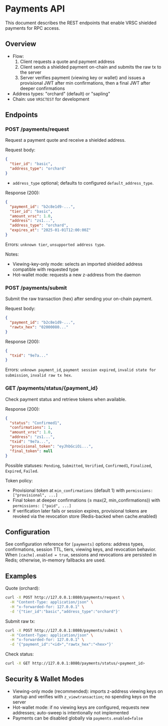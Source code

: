# Payments API

This document describes the REST endpoints that enable VRSC shielded payments for RPC access.

## Overview

- Flow:
  1. Client requests a quote and payment address
  2. Client sends a shielded payment on-chain and submits the raw tx to the server
  3. Server verifies payment (viewing key or wallet) and issues a provisional JWT after min confirmations, then a final JWT after deeper confirmations
- Address types: "orchard" (default) or "sapling"
- Chain: use `VRSCTEST` for development

## Endpoints

### POST /payments/request
Request a payment quote and receive a shielded address.

Request body:
```json
{
  "tier_id": "basic",
  "address_type": "orchard"
}
```
- `address_type` optional; defaults to configured `default_address_type`.

Response (200):
```json
{
  "payment_id": "b2c8e1d9-...",
  "tier_id": "basic",
  "amount_vrsc": 1.0,
  "address": "zs1...",
  "address_type": "orchard",
  "expires_at": "2025-01-01T12:00:00Z"
}
```

Errors: `unknown tier`, `unsupported address type`.

Notes:
- Viewing-key-only mode: selects an imported shielded address compatible with requested type
- Hot-wallet mode: requests a new z-address from the daemon

### POST /payments/submit
Submit the raw transaction (hex) after sending your on-chain payment.

Request body:
```json
{
  "payment_id": "b2c8e1d9-...",
  "rawtx_hex": "02000080..."
}
```

Response (200):
```json
{
  "txid": "9e7a..."
}
```

Errors: `unknown payment_id`, `payment session expired`, `invalid state for submission`, `invalid raw tx hex`.

### GET /payments/status/{payment_id}
Check payment status and retrieve tokens when available.

Response (200):
```json
{
  "status": "Confirmed1",
  "confirmations": 1,
  "amount_vrsc": 1.0,
  "address": "zs1...",
  "txid": "9e7a...",
  "provisional_token": "eyJhbGciOi...",
  "final_token": null
}
```

Possible statuses: `Pending`, `Submitted`, `Verified`, `Confirmed1`, `Finalized`, `Expired`, `Failed`.

Token policy:
- Provisional token at `min_confirmations` (default 1) with `permissions: ["provisional", ...]`
- Final token at deeper confirmations (≥ max(2, min_confirmations)) with `permissions: ["paid", ...]`
- If verification later fails or session expires, provisional tokens are revoked via the revocation store (Redis-backed when cache.enabled)

## Configuration
See configuration reference for `[payments]` options: address types, confirmations, session TTL, tiers, viewing keys, and revocation behavior. When `[cache].enabled = true`, sessions and revocations are persisted in Redis; otherwise, in-memory fallbacks are used.

## Examples

Quote (orchard):
```bash
curl -X POST http://127.0.0.1:8080/payments/request \
  -H "Content-Type: application/json" \
  -H "x-forwarded-for: 127.0.0.1" \
  -d '{"tier_id":"basic","address_type":"orchard"}'
```

Submit raw tx:
```bash
curl -X POST http://127.0.0.1:8080/payments/submit \
  -H "Content-Type: application/json" \
  -H "x-forwarded-for: 127.0.0.1" \
  -d '{"payment_id":"<id>","rawtx_hex":"<hex>"}'
```

Check status:
```bash
curl -X GET http://127.0.0.1:8080/payments/status/<payment_id>
```

## Security & Wallet Modes
 - Viewing-only mode (recommended): imports z-address viewing keys on startup and verifies with `z_viewtransaction`; no spending keys on the server
 - Hot-wallet mode: if no viewing keys are configured, requests new addresses; auto-sweep is intentionally not implemented
 - Payments can be disabled globally via `payments.enabled=false`
